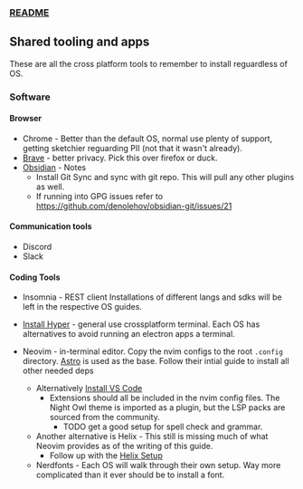 ### [README](README.md)

## Shared tooling and apps

These are all the cross platform tools to remember to install reguardless of OS.

### Software

#### Browser

- Chrome - Better than the default OS, normal use plenty of support, getting sketchier reguarding PII (not that it wasn't already).
- [Brave](https://brave.com) - better privacy. Pick this over firefox or duck.
- [Obsidian](https://obsidian.md/download) - Notes
  - Install Git Sync and sync with git repo. This will pull any other plugins as well.
  - If running into GPG issues refer to https://github.com/denolehov/obsidian-git/issues/21

#### Communication tools

- Discord
- Slack

#### Coding Tools

- Insomnia - REST client
  Installations of different langs and sdks will be left in the respective OS guides.
- [Install Hyper](https://hyper.is/) - general use crossplatform terminal. Each OS has alternatives to avoid running an electron apps a terminal.

- Neovim - in-terminal editor. Copy the nvim configs to the root `.config` directory. [Astro](https://docs.astronvim.com) is used as the base. Follow their intial guide to install all other needed deps
  - Alternatively [Install VS Code](https://code.visualstudio.com/download)
    - Extensions should all be included in the nvim config files. The Night Owl theme is imported as a plugin, but the LSP packs are sourced from the community.
      - TODO get a good setup for spell check and grammar.
  - Another alternative is Helix - This still is missing much of what Neovim provides as of the writing of this guide.
    - Follow up with the [Helix Setup](helix.md)
  - Nerdfonts - Each OS will walk through their own setup. Way more complicated than it ever should be to install a font.
